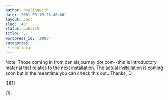 ```yaml
---
author: dealingwith
date: '2001-09-19 23:46:00'
layout: post
slug: '48'
status: publish
title: '...'
wordpress_id: '3096'
categories:
 - nonlinear
---
```


Note: Those coming in from danielsjourney dot com--this is introductory
material that relates to the next installation. The actual installation is
coming soon but in the meantime you can check this out...Thanks, D

![][1]

   [1]:

